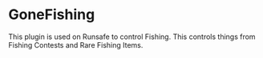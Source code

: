 GoneFishing
===========
This plugin is used on Runsafe to control Fishing. This controls things from Fishing Contests and Rare Fishing Items.
